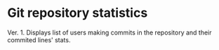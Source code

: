 # Git repository statistics

Ver. 1. Displays list of users making commits in the repository and their commited lines' stats.
